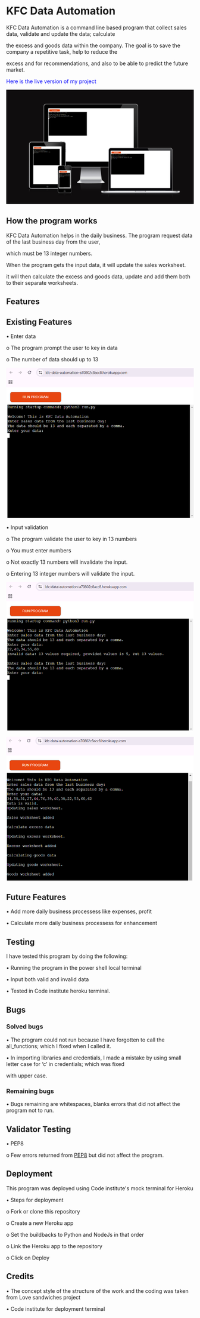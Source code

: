 # KFC Data Automation
KFC Data Automation is a command line based program that collect sales data, validate and update the data; calculate

the excess and goods data within the company. The goal is to save the company a repetitive task, help to reduce the 

excess and for recommendations, and also to be able to predict the future market.

<font color = 'blue'>Here is the live version of my project</font>

![Responsive image](<assets/images/kfc data-responsive image.png>)

## How the program works

KFC Data Automation helps in the daily business. The program request data of the last business day from the user, 

which must be 13 integer numbers.

When the program gets the input data, it will update the sales worksheet. 

it will then calculate the excess and goods data, update and add them both to their separate worksheets.

## Features

## Existing Features

•	Enter data

o	The program prompt the user to key in data

o	The number of data should up to 13

![input data](<assets/images/keyindata.png>)

•	Input validation

o	The program validate the user to key in 13 numbers

o	You must enter numbers

o	Not exactly 13 numbers will invalidate the input.

o	Entering 13 integer numbers will validate the input.

![invalid input numbers](<assets/images/invaliddata.png>)

![valid input numbers](<assets/images/validdata.png>)

## Future Features

•	Add more daily business processess like expenses, profit

•	Calculate more daily business processess for enhancement 

## Testing

I have tested this program by doing the following:

•	Running the program in the power shell local terminal

•	Input both valid and invalid data 

•	Tested in Code institute heroku terminal.

## Bugs

### Solved bugs

•	The program could not run because I have forgotten to call the all_functions; which I fixed when I called it.

•	In importing libraries and credentials, I made a mistake by using small letter case for ‘c’ in credentials; which was fixed 

with upper case.

### Remaining bugs

•	Bugs remaining are whitespaces, blanks errors that did not affect the program not to run.

## Validator Testing

•	PEP8

o	Few errors returned from [PEP8](https://pep8ci.herokuapp.com/) but did not affect the program.

## Deployment

This program was deployed using Code institute's mock terminal for Heroku

•	Steps for deployment

o	Fork or clone this repository

o	Create a new Heroku app

o	Set the buildbacks to Python and NodeJs in that order

o	Link the Heroku app to the repository

o	Click on Deploy

## Credits

•	The concept style of the structure of the work and the coding was taken from Love sandwiches project

•	Code institute for deployment terminal












